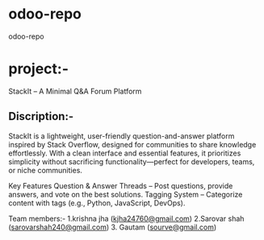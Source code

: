 # odoo-repo
 odoo-repo

# project:-
StackIt – A Minimal Q&A Forum Platform

## Discription:-

StackIt is a lightweight, user-friendly question-and-answer platform inspired by Stack Overflow, designed for communities to share knowledge effortlessly. With a clean interface and essential features, it prioritizes simplicity without sacrificing functionality—perfect for developers, teams, or niche communities.

Key Features
 Question & Answer Threads – Post questions, provide answers, and vote on the best solutions.
 Tagging System – Categorize content with tags (e.g., Python, JavaScript, DevOps).


Team members:-
1.krishna jha (kjha24760@gmail.com)
2.Sarovar shah
(sarovarshah240@gmail.com)
3. Gautam
(sourve@gmail.com)



